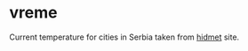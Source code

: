 # vreme
Current temperature for cities in Serbia taken from [hidmet](http://www.hidmet.gov.rs/latin/osmotreni/index.php) site.
